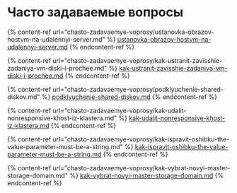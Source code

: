# Часто задаваемые вопросы

{% content-ref url="chasto-zadavaemye-voprosy/ustanovka-obrazov-hostvm-na-udalennyi-server.md" %}
[ustanovka-obrazov-hostvm-na-udalennyi-server.md](chasto-zadavaemye-voprosy/ustanovka-obrazov-hostvm-na-udalennyi-server.md)
{% endcontent-ref %}

{% content-ref url="chasto-zadavaemye-voprosy/kak-ustranit-zavisshie-zadaniya-vm-diski-i-prochee.md" %}
[kak-ustranit-zavisshie-zadaniya-vm-diski-i-prochee.md](chasto-zadavaemye-voprosy/kak-ustranit-zavisshie-zadaniya-vm-diski-i-prochee.md)
{% endcontent-ref %}

{% content-ref url="chasto-zadavaemye-voprosy/podklyuchenie-shared-diskov.md" %}
[podklyuchenie-shared-diskov.md](chasto-zadavaemye-voprosy/podklyuchenie-shared-diskov.md)
{% endcontent-ref %}

{% content-ref url="chasto-zadavaemye-voprosy/kak-udalit-nonresponsive-khost-iz-klastera.md" %}
[kak-udalit-nonresponsive-khost-iz-klastera.md](chasto-zadavaemye-voprosy/kak-udalit-nonresponsive-khost-iz-klastera.md)
{% endcontent-ref %}

{% content-ref url="chasto-zadavaemye-voprosy/kak-ispravit-oshibku-the-value-parameter-must-be-a-string.md" %}
[kak-ispravit-oshibku-the-value-parameter-must-be-a-string.md](chasto-zadavaemye-voprosy/kak-ispravit-oshibku-the-value-parameter-must-be-a-string.md)
{% endcontent-ref %}

{% content-ref url="chasto-zadavaemye-voprosy/kak-vybrat-novyi-master-storage-domain.md" %}
[kak-vybrat-novyi-master-storage-domain.md](chasto-zadavaemye-voprosy/kak-vybrat-novyi-master-storage-domain.md)
{% endcontent-ref %}
